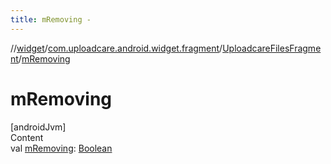 ```yaml
---
title: mRemoving -
---
```

//[widget](../../index.md)/[com.uploadcare.android.widget.fragment](../index.md)/[UploadcareFilesFragment](index.md)/[mRemoving](m-removing.md)



# mRemoving  
[androidJvm]  
Content  
val [mRemoving](m-removing.md): [Boolean](https://kotlinlang.org/api/latest/jvm/stdlib/kotlin/-boolean/index.html)  



